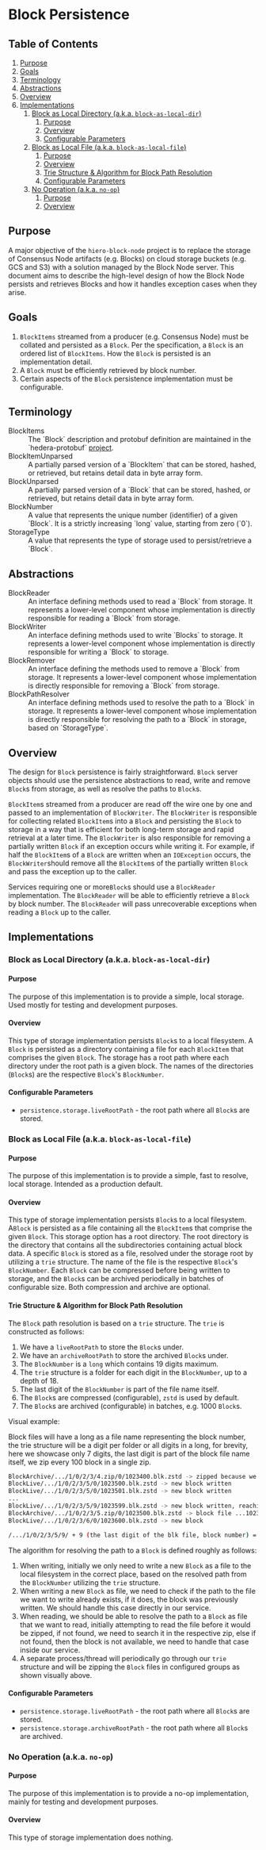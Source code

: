 # Block Persistence

## Table of Contents

1. [Purpose](#purpose)
2. [Goals](#goals)
3. [Terminology](#terminology)
4. [Abstractions](#abstractions)
5. [Overview](#overview)
6. [Implementations](#implementations)
   1. [Block as Local Directory (a.k.a. `block-as-local-dir`)](#block-as-local-directory-aka-block-as-local-dir)
      1. [Purpose](#purpose-1)
      2. [Overview](#overview-1)
      3. [Configurable Parameters](#configurable-parameters)
   2. [Block as Local File (a.k.a. `block-as-local-file`)](#block-as-local-file-aka-block-as-local-file)
      1. [Purpose](#purpose-2)
      2. [Overview](#overview-2)
      3. [Trie Structure & Algorithm for Block Path Resolution](#trie-structure--algorithm-for-block-path-resolution)
      4. [Configurable Parameters](#configurable-parameters-1)
   3. [No Operation (a.k.a. `no-op`)](#no-operation-aka-no-op)
      1. [Purpose](#purpose-3)
      2. [Overview](#overview-3)

## Purpose

A major objective of the `hiero-block-node` project is to replace the storage
of Consensus Node artifacts (e.g. Blocks) on cloud storage buckets (e.g. GCS and
S3) with a solution managed by the Block Node server. This document aims to
describe the high-level design of how the Block Node persists and retrieves
Blocks and how it handles exception cases when they arise.

## Goals

1. `BlockItems` streamed from a producer (e.g. Consensus Node) must be collated
   and persisted as a `Block`. Per the specification, a `Block` is an ordered
   list of `BlockItems`. How the `Block` is persisted is an implementation
   detail.
2. A `Block` must be efficiently retrieved by block number.
3. Certain aspects of the `Block` persistence implementation must be
   configurable.

## Terminology

<dl>
  <dt>BlockItems</dt>
  <dd>The `Block` description and protobuf definition are maintained in the
  `hedera-protobuf` <a href="https://github.com/hashgraph/hedera-protobufs/blob/continue-block-node/documents/api/block/stream/block.md">project</a>.</dd>

  <dt>BlockItemUnparsed</dt>
  <dd>A partially parsed version of a `BlockItem` that can be stored, hashed, or
  retrieved, but retains detail data in byte array form.</dd>

  <dt>BlockUnparsed</dt>
  <dd>A partially parsed version of a `Block` that can be stored, hashed, or
  retrieved, but retains detail data in byte array form.</dd>

  <dt>BlockNumber</dt>
  <dd>A value that represents the unique number (identifier) of a given `Block`.
  It is a strictly increasing `long` value, starting from zero (`0`).</dd>

  <dt>StorageType</dt>
  <dd>A value that represents the type of storage used to persist/retrieve a `Block`.</dd>
</dl>

## Abstractions

<dl>
  <dt>BlockReader</dt>
  <dd>An interface defining methods used to read a `Block` from storage. It
  represents a lower-level component whose implementation is directly
  responsible for reading a `Block` from storage.</dd>

  <dt>BlockWriter</dt>
  <dd>An interface defining methods used to write `Blocks` to storage. It
  represents a lower-level component whose implementation is directly
  responsible for writing a `Block` to storage.</dd>

  <dt>BlockRemover</dt>
  <dd>An interface defining the methods used to remove a `Block` from storage.
  It represents a lower-level component whose implementation is directly
  responsible for removing a `Block` from storage.</dd>

  <dt>BlockPathResolver</dt>
  <dd>An interface defining methods used to resolve the path to a `Block` in
  storage. It represents a lower-level component whose implementation is
  directly responsible for resolving the path to a `Block` in storage, based on
  `StorageType`.</dd>
</dl>

## Overview

The design for `Block` persistence is fairly straightforward. `Block` server
objects should use the persistence abstractions to read, write and remove
`Block`s from storage, as well as resolve the paths to `Block`s.

`BlockItem`s streamed from a producer are read off the wire one by one and
passed to an implementation of `BlockWriter`. The `BlockWriter` is responsible
for collecting related `BlockItem`s into a `Block` and persisting the `Block` to
storage in a way that is efficient for both long-term storage and rapid
retrieval at a later time. The `BlockWriter` is also responsible for removing a
partially written `Block` if an exception occurs while writing it. For example,
if half the `BlockItem`s of a `Block` are written when an `IOException` occurs,
the `BlockWriter`should remove all the `BlockItem`s of the partially written
`Block` and pass the exception up to the caller.

Services requiring one or more`Block`s should use a `BlockReader`
implementation. The `BlockReader` will be able to efficiently retrieve a `Block`
by block number. The `BlockReader` will pass unrecoverable exceptions when
reading a `Block` up to the caller.

## Implementations

### Block as Local Directory (a.k.a. `block-as-local-dir`)

#### Purpose

The purpose of this implementation is to provide a simple, local storage. Used
mostly for testing and development purposes.

#### Overview

This type of storage implementation persists `Block`s to a local filesystem. A
`Block` is persisted as a directory containing a file for each `BlockItem` that
comprises the given `Block`. The storage has a root path where each directory
under the root path is a given block. The names of the directories (`Block`s)
are the respective `Block`'s `BlockNumber`.

#### Configurable Parameters

<!-- todo add basePath when defined -->
- `persistence.storage.liveRootPath` - the root path where all `Block`s are
  stored.

### Block as Local File (a.k.a. `block-as-local-file`)

#### Purpose

The purpose of this implementation is to provide a simple, fast to resolve,
local storage. Intended as a production default.

#### Overview

This type of storage implementation persists `Block`s to a local filesystem.
A`Block` is persisted as a file containing all the `BlockItem`s that comprise
the given `Block`. This storage option has a root directory. The root directory
is the directory that contains all the subdirectories containing actual block
data. A specific `Block` is stored as a file, resolved under the storage root by
utilizing a `trie` structure. The name of the file is the respective `Block`'s
`BlockNumber`. Each `Block` can be compressed before being written to storage,
and the `Block`s can be archived periodically in batches of configurable size.
Both compression and archive are optional.

#### Trie Structure & Algorithm for Block Path Resolution

The `Block` path resolution is based on a `trie` structure. The `trie` is
constructed as follows:

1. We have a `liveRootPath` to store the `Block`s under.
2. We have an `archiveRootPath` to store the archived `Block`s under.
3. The `BlockNumber` is a `long` which contains 19 digits maximum.
4. The `trie` structure is a folder for each digit in the `BlockNumber`, up to a
   depth of 18.
5. The last digit of the `BlockNumber` is part of the file name itself.
6. The `Block`s are compressed (configurable), `zstd` is used by default.
7. The `Block`s are archived (configurable) in batches, e.g. 1000 `Block`s.

Visual example:

Block files will have a long as a file name representing the block number, the trie structure will be a digit per
folder or all digits in a long, for brevity, here we showcase only 7 digits, the last digit is part of the block file
name itself, we zip every 100 block in a single zip.

```bash
BlockArchive/.../1/0/2/3/4.zip/0/1023400.blk.zstd -> zipped because we have configured every 100s to be zipped
BlockLive/.../1/0/2/3/5/0/1023500.blk.zstd -> new block written
BlockLive/.../1/0/2/3/5/0/1023501.blk.zstd -> new block written
...
BlockLive/.../1/0/2/3/5/9/1023599.blk.zstd -> new block written, reaching the 100th mark
BlockArchive/.../1/0/2/3/5.zip/0/1023500.blk.zstd -> block file ...1023500.blk.zstd to ...1023599.blk.zstd are now zipped
BlockLive/.../1/0/2/3/6/0/1023600.blk.zstd -> new block

/.../1/0/2/3/5/9/ + 9 (the last digit of the blk file, block number) = the whole block number ...1023599
```

The algorithm for resolving the path to a `Block` is defined roughly as follows:

1. When writing, initially we only need to write a new `Block` as a file to the
   local filesystem in the correct place, based on the resolved path from the
   `BlockNumber` utilizing the `trie` structure.
2. When writing a new `Block` as file, we need to check if the path to the file
   we want to write already exists, if it does, the block was previously written.
   We should handle this case directly in our service.
3. When reading, we should be able to resolve the path to a `Block` as file that
   we want to read, initially attempting to read the file before it would be
   zipped, if not found, we need to search it in the respective zip, else if not
   found, then the block is not available, we need to handle that case inside
   our service.
4. A separate process/thread will periodically go through our `trie` structure
   and will be zipping the `Block` files in configured groups as shown visually
   above.

#### Configurable Parameters

<!-- todo add basePath, archiveBatchSize, compressionMode, liveGroupSize, archiveGroupSize (or one group size if that should be the case) when defined -->
- `persistence.storage.liveRootPath` - the root path where all `Block`s are
  stored.
- `persistence.storage.archiveRootPath` - the root path where all `Block`s are
  archived.

### No Operation (a.k.a. `no-op`)

#### Purpose

The purpose of this implementation is to provide a no-op implementation, mainly
for testing and development purposes.

#### Overview

This type of storage implementation does nothing.
